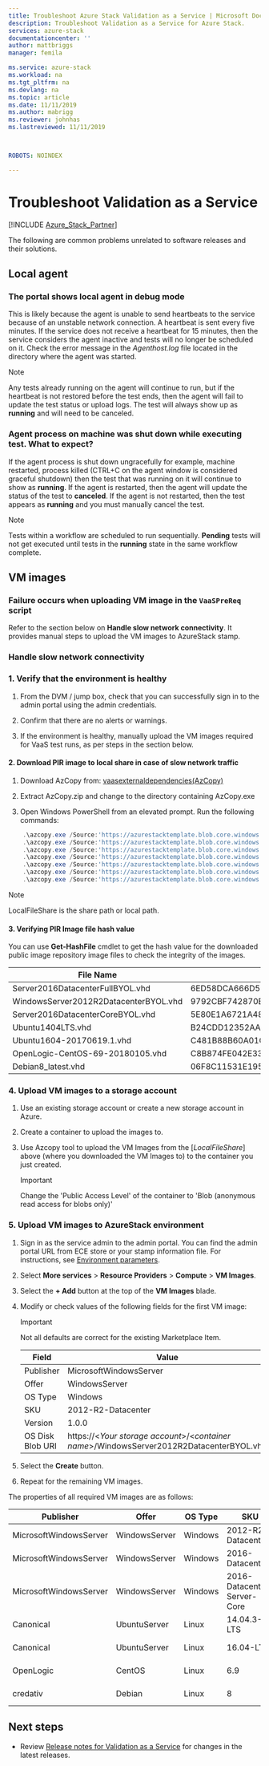 ```yaml
---
title: Troubleshoot Azure Stack Validation as a Service | Microsoft Docs
description: Troubleshoot Validation as a Service for Azure Stack.
services: azure-stack
documentationcenter: ''
author: mattbriggs
manager: femila

ms.service: azure-stack
ms.workload: na
ms.tgt_pltfrm: na
ms.devlang: na
ms.topic: article
ms.date: 11/11/2019
ms.author: mabrigg
ms.reviewer: johnhas
ms.lastreviewed: 11/11/2019



ROBOTS: NOINDEX

---
```


# Troubleshoot Validation as a Service

[!INCLUDE [Azure_Stack_Partner](./includes/azure-stack-partner-appliesto.md)]

The following are common problems unrelated to software releases and their solutions.

## Local agent

### The portal shows local agent in debug mode

This is likely because the agent is unable to send heartbeats to the service because of an unstable network connection. A heartbeat is sent every five minutes. If the service does not receive a heartbeat for 15 minutes, then the service considers the agent inactive and tests will no longer be scheduled on it. Check the error message in the *Agenthost.log* file located in the directory where the agent was started.

> [!Note]
> Any tests already running on the agent will continue to run, but if the heartbeat is not restored before the test ends, then the agent will fail to update the test status or upload logs. The test will always show up as **running** and will need to be canceled.

### Agent process on machine was shut down while executing test. What to expect?

If the agent process is shut down ungracefully for example, machine restarted, process killed (CTRL+C on the agent window is considered graceful shutdown) then the test that was running on it will continue to show as **running**. If the agent is restarted, then the agent will update the status of the test to **canceled**. If the agent is not restarted, then the test appears as **running** and you must manually cancel the test.

> [!Note]
> Tests within a workflow are scheduled to run sequentially. **Pending** tests will not get executed until tests in the **running** state in the same workflow complete.

## VM images

### Failure occurs when uploading VM image in the `VaaSPreReq` script
Refer to the section below on **Handle slow network connectivity**. It provides manual steps to upload the VM images to AzureStack stamp.

### Handle slow network connectivity

### 1. Verify that the environment is healthy

1. From the DVM / jump box, check that you can successfully sign in to the admin portal using the admin credentials.

2. Confirm that there are no alerts or warnings.

3. If the environment is healthy, manually upload the VM images required for VaaS test runs, as per steps in the section below.

<!-- This is from the appendix to the Deploy local agent topic. -->

#### 2. Download PIR image to local share in case of slow network traffic

1. Download AzCopy from: [vaasexternaldependencies(AzCopy)](https://vaasexternaldependencies.blob.core.windows.net/prereqcomponents/AzCopy.zip)

2. Extract AzCopy.zip and change to the directory containing AzCopy.exe

3. Open Windows PowerShell from an elevated prompt. Run the following commands:

```powershell  
    .\azcopy.exe /Source:'https://azurestacktemplate.blob.core.windows.net/azurestacktemplate-public-container' /Dest:'<LocalFileShare>' /Pattern:'Server2016DatacenterFullBYOL.vhd' /NC:12 /V:azcopylog.log /Y
    .\azcopy.exe /Source:'https://azurestacktemplate.blob.core.windows.net/azurestacktemplate-public-container' /Dest:'<LocalFileShare>' /Pattern:'Server2016DatacenterCoreBYOL.vhd' /NC:12 /V:azcopylog.log /Y
    .\azcopy.exe /Source:'https://azurestacktemplate.blob.core.windows.net/azurestacktemplate-public-container' /Dest:'<LocalFileShare>' /Pattern:'WindowsServer2012R2DatacenterBYOL.vhd' /NC:12 /V:azcopylog.log /Y
    .\azcopy.exe /Source:'https://azurestacktemplate.blob.core.windows.net/azurestacktemplate-public-container' /Dest:'<LocalFileShare>' /Pattern:'Ubuntu1404LTS.vhd' /NC:12 /V:azcopylog.log /Y
    .\azcopy.exe /Source:'https://azurestacktemplate.blob.core.windows.net/azurestacktemplate-public-container' /Dest:'<LocalFileShare>' /Pattern:'Ubuntu1604-20170619.1.vhd' /NC:12 /V:azcopylog.log /Y
    .\azcopy.exe /Source:'https://azurestacktemplate.blob.core.windows.net/azurestacktemplate-public-container' /Dest:'<LocalFileShare>' /Pattern:'OpenLogic-CentOS-69-20180105.vhd' /NC:12 /V:azcopylog.log /Y
    .\azcopy.exe /Source:'https://azurestacktemplate.blob.core.windows.net/azurestacktemplate-public-container' /Dest:'<LocalFileShare>' /Pattern:'Debian8_latest.vhd' /NC:12 /V:azcopylog.log /Y
```

> [!Note]  
> LocalFileShare is the share path or local path.

#### 3. Verifying PIR Image file hash value

You can use **Get-HashFile** cmdlet to get the hash value for the downloaded public image repository image files to check the integrity of the images.

| File Name | SHA256 |
|---------------------------------------|------------------------------------------------------------------|
| Server2016DatacenterFullBYOL.vhd | 6ED58DCA666D530811A1EA563BA509BF9C29182B902D18FCA03C7E0868F733E9 |
| WindowsServer2012R2DatacenterBYOL.vhd | 9792CBF742870B1730B9B16EA814C683A8415EFD7601DDB6D5A76D0964767028 |
| Server2016DatacenterCoreBYOL.vhd | 5E80E1A6721A48A10655E6154C1B90E320DF5558487D6A0D7BFC7DCD32C4D9A5 |
| Ubuntu1404LTS.vhd | B24CDD12352AAEBC612A4558AB9E80F031A2190E46DCB459AF736072742E20E0 |
| Ubuntu1604-20170619.1.vhd | C481B88B60A01CBD5119A3F56632A2203EE5795678D3F3B9B764FFCA885E26CB |
| OpenLogic-CentOS-69-20180105.vhd | C8B874FE042E33B488110D9311AF1A5C7DC3B08E6796610BF18FDD6728C7913C |
| Debian8_latest.vhd | 06F8C11531E195D0C90FC01DFF5DC396BB1DD73A54F8252291ED366CACD996C1 |

### 4. Upload VM images to a storage account
1. Use an existing storage account or create a new storage account in Azure.

2. Create a container to upload the images to.

3. Use Azcopy tool to upload the VM Images from the [*LocalFileShare*] above (where you downloaded the VM Images to) to the container you just created.
    > [!IMPORTANT]
    > Change the 'Public Access Level' of the container to 'Blob (anonymous read access for blobs only)'

### 5. Upload VM images to AzureStack environment

1. Sign in as the service admin to the admin portal. You can find the admin portal URL from ECE store or your stamp information file. For instructions, see [Environment parameters](azure-stack-vaas-parameters.md#environment-parameters).

2. Select **More services** > **Resource Providers** > **Compute** > **VM Images**.

3. Select the **+ Add** button at the top of the **VM Images** blade.

4. Modify or check values of the following fields for the first VM image:
    > [!IMPORTANT]
    > Not all defaults are correct for the existing Marketplace Item.

    | Field  | Value  |
    |---------|---------|
    | Publisher | MicrosoftWindowsServer |
    | Offer | WindowsServer |
    | OS Type | Windows |
    | SKU | 2012-R2-Datacenter |
    | Version | 1.0.0 |
    | OS Disk Blob URI | https://<*Your storage account*>/<*container name*>/WindowsServer2012R2DatacenterBYOL.vhd |


5. Select the **Create** button.

6. Repeat for the remaining VM images.

The properties of all required VM images are as follows:

| Publisher  | Offer  | OS Type | SKU | Version | OS Disk Blob URI |
|---------|---------|---------|---------|---------|---------|
| MicrosoftWindowsServer| WindowsServer | Windows | 2012-R2-Datacenter | 1.0.0 | https://[*Your storage account*]/[*container name*]/WindowsServer2012R2DatacenterBYOL.vhd |
| MicrosoftWindowsServer | WindowsServer | Windows | 2016-Datacenter | 1.0.0 | https://[*Your storage account*]/[*container name*]/Server2016DatacenterFullBYOL.vhd |
| MicrosoftWindowsServer | WindowsServer | Windows | 2016-Datacenter-Server-Core | 1.0.0 | https://[*Your storage account*]/[*container name*]/Server2016DatacenterCoreBYOL.vhd |
| Canonical | UbuntuServer | Linux | 14.04.3-LTS | 1.0.0 | https://[*Your storage account*]/[*container name*]/Ubuntu1404LTS.vhd |
| Canonical | UbuntuServer | Linux | 16.04-LTS | 16.04.20170811 | https://[*Your storage account*]/[*container name*]/Ubuntu1604-20170619.1.vhd |
| OpenLogic | CentOS | Linux | 6.9 | 1.0.0 | https://[*Your storage account*]/[*container name*]/OpenLogic-CentOS-69-20180105.vhd |
| credativ | Debian | Linux | 8 | 1.0.0 | https://[*Your storage account*]/[*container name*]/Debian8_latest.vhd |

## Next steps

- Review [Release notes for Validation as a Service](azure-stack-vaas-release-notes.md) for changes in the latest releases.